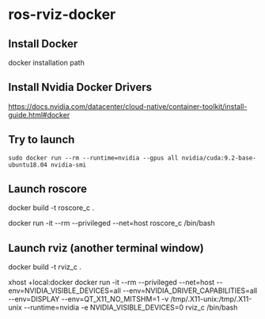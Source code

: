 # ros-rviz-docker

## Install Docker
docker installation path

## Install Nvidia Docker Drivers
https://docs.nvidia.com/datacenter/cloud-native/container-toolkit/install-guide.html#docker

## Try to launch
`sudo docker run --rm --runtime=nvidia --gpus all nvidia/cuda:9.2-base-ubuntu18.04 nvidia-smi`

## Launch roscore
docker build -t roscore_c .

docker run -it --rm --privileged --net=host roscore_c /bin/bash

## Launch rviz (another terminal window)
docker build -t rviz_c .

xhost +local:docker
docker run -it --rm --privileged --net=host --env=NVIDIA_VISIBLE_DEVICES=all --env=NVIDIA_DRIVER_CAPABILITIES=all --env=DISPLAY --env=QT_X11_NO_MITSHM=1 -v /tmp/.X11-unix:/tmp/.X11-unix --runtime=nvidia -e NVIDIA_VISIBLE_DEVICES=0 rviz_c /bin/bash
